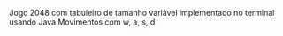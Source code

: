 Jogo 2048 com tabuleiro de tamanho variável implementado no terminal usando Java
Movimentos com w, a, s, d
